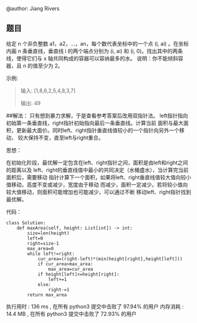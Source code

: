 @author: Jiang Rivers
## 题目
给定 n 个非负整数 a1，a2，...，an，每个数代表坐标中的一个点 (i, ai) 。在坐标内画 n 条垂直线，垂直线 i 的两个端点分别为 (i, ai) 和 (i, 0)。找出其中的两条线，使得它们与 x 轴共同构成的容器可以容纳最多的水。
说明：你不能倾斜容器，且 n 的值至少为 2。

示例:

> 输入: [1,8,6,2,5,4,8,3,7]
>
> 输出: 49

##解法：
只有想到暴力求解，于是查看参考答案后改用双指针法。
left指针指向初始第一条垂直线，right指针初始指向最后一条垂直线。计算当前
面积与最大面积，更新最大面价。同时left、right指针垂直线值较小的一个指针向另外一个移动，
较大保持不变，直至left与right重合。

思想：

在初始化阶段，最优解一定包含在left、right指针之间，面积是由left和right之间的距离以及
left、right的垂直线值中最小的共同决定（水桶盛水），当计算完当前面积后，需要移动
指针计算下一个面积，如果将left、right垂直线值较大值向较小值移动，高度不变或减少，宽度由于移动
而减少，面积一定减少。若将较小值向较大值移动，则面积可能增加也可能减少，可以通过不断
移动left、right指针找到最优解。

代码：

    class Solution:
        def maxArea(self, height: List[int]) -> int:
            size=len(height)
            left=0
            right=size-1
            max_area=0
            while left!=right:
                cur_area=(right-left)*(min(height[right],height[left]))
                if cur_area>max_area:
                    max_area=cur_area
                if height[left]<=height[right]:
                    left+=1
                else:
                    right-=1
            return max_area
        
        
        
执行用时 :
136 ms
, 在所有 python3 提交中击败了
97.94%
的用户
内存消耗 :
14.4 MB
, 在所有 python3 提交中击败了
72.93%
的用户